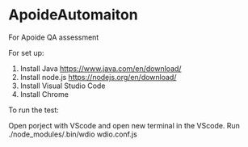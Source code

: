 # ApoideAutomaiton
For Apoide QA assessment

For set up:
1. Install Java
https://www.java.com/en/download/
2. Install node.js
https://nodejs.org/en/download/
3. Install Visual Studio Code
4. Install Chrome

To run the test:

Open porject with VScode and open new terminal in the VScode.
Run ./node_modules/.bin/wdio wdio.conf.js
